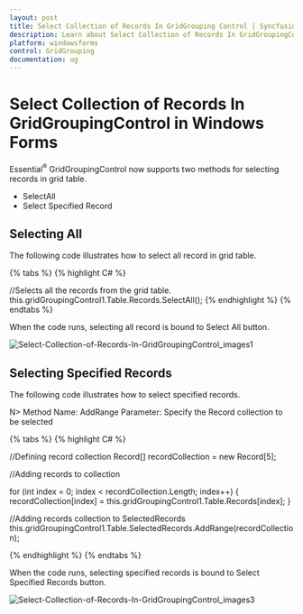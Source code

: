 ```yaml
---
layout: post
title: Select Collection of Records In GridGrouping Control | Syncfusion®
description: Learn about Select Collection of Records In GridGroupingControl support in Syncfusion® Windows Forms GridGrouping control, its elements and more details.
platform: windowsforms
control: GridGrouping
documentation: ug
---
```


# Select Collection of Records In GridGroupingControl in Windows Forms

Essential<sup>®</sup> GridGroupingControl now supports two methods for selecting records in grid table. 

* SelectAll
* Select Specified Record



## Selecting All

The following code illustrates how to select all record in grid table.

{% tabs %}
{% highlight C# %} 

//Selects all the records from the grid table.
this.gridGroupingControl1.Table.Records.SelectAll();
{% endhighlight %}
{% endtabs %}

When the code runs, selecting all record is bound to Select All button.

 ![Select-Collection-of-Records-In-GridGroupingControl_images1](Select-Collection-of-Records-In-GridGroupingControl_images/Select-Collection-of-Records-In-GridGroupingControl_img1.png)





## Selecting Specified Records

The following code illustrates how to select specified records.

N> Method Name:  AddRange   Parameter: Specify the Record collection to be selected

{% tabs %}
{% highlight C# %} 

//Defining record collection
Record[] recordCollection = new Record[5];

//Adding records to collection

for (int index = 0; index < recordCollection.Length; index++)
{
    recordCollection[index] = this.gridGroupingControl1.Table.Records[index];
}

//Adding records collection to SelectedRecords
this.gridGroupingControl1.Table.SelectedRecords.AddRange(recordCollection);

{% endhighlight %}
{% endtabs %}

When the code runs, selecting specified records is bound to Select Specified Records button. 

 ![Select-Collection-of-Records-In-GridGroupingControl_images3](Select-Collection-of-Records-In-GridGroupingControl_images/Select-Collection-of-Records-In-GridGroupingControl_img3.png) 



